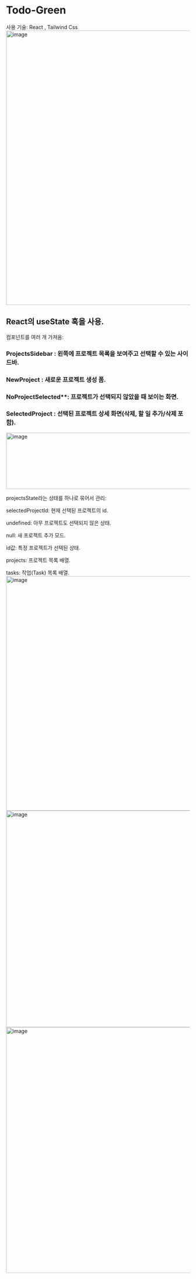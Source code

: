 # Todo-Green
사용 기술: React , Tailwind Css
<img width="1803" height="750" alt="image" src="https://github.com/user-attachments/assets/276d2d38-9ef5-47bb-b90a-06d5b5c4777d" />
## React의 useState 훅을 사용.

컴포넌트를 여러 개 가져옴:

### ProjectsSidebar : 왼쪽에 프로젝트 목록을 보여주고 선택할 수 있는 사이드바.

### NewProject : 새로운 프로젝트 생성 폼.

### NoProjectSelected**: 프로젝트가 선택되지 않았을 때 보이는 화면.

### SelectedProject : 선택된 프로젝트 상세 화면(삭제, 할 일 추가/삭제 포함).

<img width="602" height="154" alt="image" src="https://github.com/user-attachments/assets/d2b67f3e-cfc0-4ea5-84eb-47fd0889611e" />

projectsState라는 상태를 하나로 묶어서 관리:

selectedProjectId: 현재 선택된 프로젝트의 id.

undefined: 아무 프로젝트도 선택되지 않은 상태.

null: 새 프로젝트 추가 모드.

id값: 특정 프로젝트가 선택된 상태.

projects: 프로젝트 목록 배열.

tasks: 작업(Task) 목록 배열.
<img width="1312" height="641" alt="image" src="https://github.com/user-attachments/assets/04eea6f3-d0b7-4ebb-912c-854a11aceb22" />
<img width="1000" height="592" alt="image" src="https://github.com/user-attachments/assets/015f10eb-9a3e-4e8c-bfec-62a725a45d32" />
<img width="1182" height="672" alt="image" src="https://github.com/user-attachments/assets/16beae2f-3df4-48c0-9544-fa41931962a6" />
